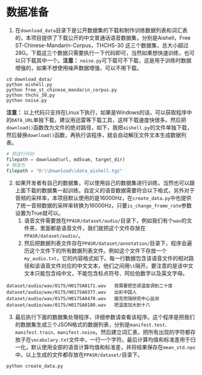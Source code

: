 # 数据准备

1. 在`download_data`目录下是公开数据集的下载和制作训练数据列表和词汇表的，本项目提供了下载公开的中文普通话语音数据集，分别是Aishell，Free ST-Chinese-Mandarin-Corpus，THCHS-30 这三个数据集，总大小超过28G。下载这三个数据只需要执行一下代码即可，当然如果想快速训练，也可以只下载其中一个。**注意：** `noise.py`可下载可不下载，这是用于训练时数据增强的，如果不想使用噪声数据增强，可以不用下载。
```shell script
cd download_data/
python aishell.py
python free_st_chinese_mandarin_corpus.py
python thchs_30.py
python noise.py
```

**注意：** 以上代码只支持在Linux下执行，如果是Windows的话，可以获取程序中的`DATA_URL`单独下载，建议用迅雷等下载工具，这样下载速度快很多。然后把`download()`函数改为文件的绝对路径，如下，我把`aishell.py`的文件单独下载，然后替换`download()`函数，再执行该程序，就会自动解压文件文本生成数据列表。
```python
# 把这行代码
filepath = download(url, md5sum, target_dir)
# 修改为
filepath = "D:\\Download\\data_aishell.tgz"
```

2. 如果开发者有自己的数据集，可以使用自己的数据集进行训练，当然也可以跟上面下载的数据集一起训练。自定义的语音数据需要符合以下格式，另外对于音频的采样率，本项目默认使用的是16000Hz，在`create_data.py`中也提供了统一音频数据的采样率转换为16000Hz，只要`is_change_frame_rate`参数设置为True就可以。
    1. 语音文件需要放在`PPASR/dataset/audio/`目录下，例如我们有个`wav`的文件夹，里面都是语音文件，我们就把这个文件存放在`PPASR/dataset/audio/`。
    2. 然后把数据列表文件存在`PPASR/dataset/annotation/`目录下，程序会遍历这个文件下的所有数据列表文件。例如这个文件下存放一个`my_audio.txt`，它的内容格式如下。每一行数据包含该语音文件的相对路径和该语音文件对应的中文文本，他们之间用`\t`隔开。要注意的是该中文文本只能包含纯中文，不能包含标点符号、阿拉伯数字以及英文字母。
```shell script
dataset/audio/wav/0175/H0175A0171.wav   我需要把空调温度调到二十度
dataset/audio/wav/0175/H0175A0377.wav   出彩中国人
dataset/audio/wav/0175/H0175A0470.wav   据克而瑞研究中心监测
dataset/audio/wav/0175/H0175A0180.wav   把温度加大到十八
```

3. 最后执行下面的数据集处理程序，详细参数请查看该程序。这个程序是把我们的数据集生成三个JSON格式的数据列表，分别是`manifest.test、manifest.train、manifest.noise`。然后建立词汇表，把所有出现的字符都存放子在`vocabulary.txt`文件中，一行一个字符。最后计算均值和标准差用于归一化，默认使用全部的语音计算均值和标准差，并将结果保存在`mean_std.npz`中。以上生成的文件都存放在`PPASR/dataset/`目录下。
```python
python create_data.py
```
